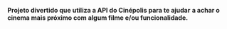 **Projeto divertido que utiliza a API do Cinépolis para te ajudar**
**a achar o cinema mais próximo com algum filme e/ou funcionalidade.**
